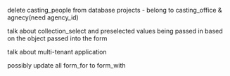 delete casting_people from database
projects - belong to casting_office & agnecy(need agency_id)


talk about collection_select and preselected values being passed in based on the object passed into the form

talk about multi-tenant application

possibly update all form_for to form_with

